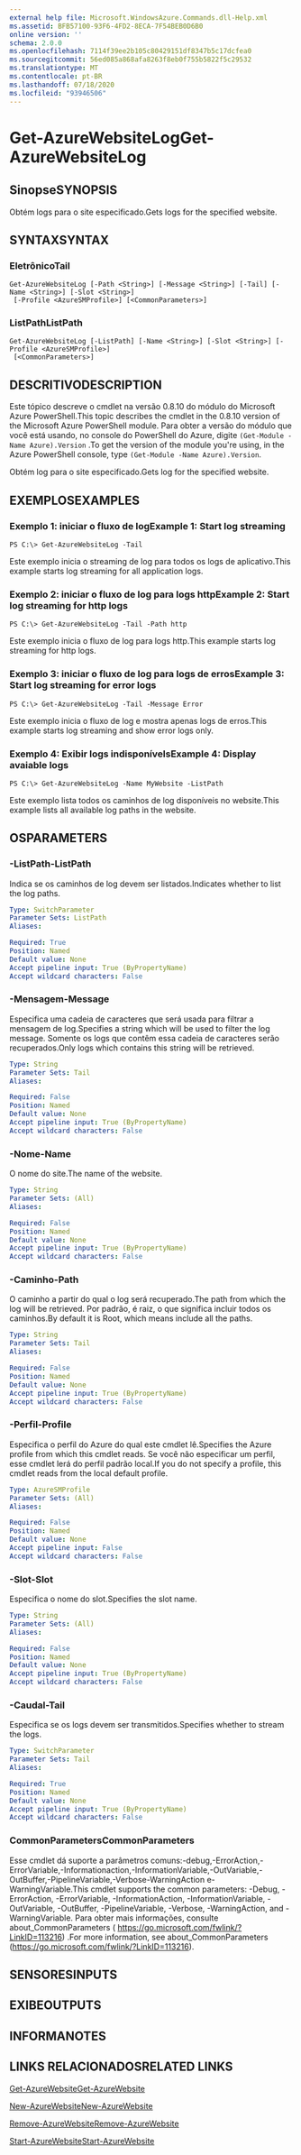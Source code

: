 ```yaml
---
external help file: Microsoft.WindowsAzure.Commands.dll-Help.xml
ms.assetid: BFB57100-93F6-4FD2-8ECA-7F54BEB0D6B0
online version: ''
schema: 2.0.0
ms.openlocfilehash: 7114f39ee2b105c80429151df8347b5c17dcfea0
ms.sourcegitcommit: 56ed085a868afa8263f8eb0f755b5822f5c29532
ms.translationtype: MT
ms.contentlocale: pt-BR
ms.lasthandoff: 07/18/2020
ms.locfileid: "93946506"
---
```

# <span data-ttu-id="8295f-101">Get-AzureWebsiteLog</span><span class="sxs-lookup"><span data-stu-id="8295f-101">Get-AzureWebsiteLog</span></span>

## <span data-ttu-id="8295f-102">Sinopse</span><span class="sxs-lookup"><span data-stu-id="8295f-102">SYNOPSIS</span></span>
<span data-ttu-id="8295f-103">Obtém logs para o site especificado.</span><span class="sxs-lookup"><span data-stu-id="8295f-103">Gets logs for the specified website.</span></span>

## <span data-ttu-id="8295f-104">SYNTAX</span><span class="sxs-lookup"><span data-stu-id="8295f-104">SYNTAX</span></span>

### <span data-ttu-id="8295f-105">Eletrônico</span><span class="sxs-lookup"><span data-stu-id="8295f-105">Tail</span></span>
```
Get-AzureWebsiteLog [-Path <String>] [-Message <String>] [-Tail] [-Name <String>] [-Slot <String>]
 [-Profile <AzureSMProfile>] [<CommonParameters>]
```

### <span data-ttu-id="8295f-106">ListPath</span><span class="sxs-lookup"><span data-stu-id="8295f-106">ListPath</span></span>
```
Get-AzureWebsiteLog [-ListPath] [-Name <String>] [-Slot <String>] [-Profile <AzureSMProfile>]
 [<CommonParameters>]
```

## <span data-ttu-id="8295f-107">DESCRITIVO</span><span class="sxs-lookup"><span data-stu-id="8295f-107">DESCRIPTION</span></span>
<span data-ttu-id="8295f-108">Este tópico descreve o cmdlet na versão 0.8.10 do módulo do Microsoft Azure PowerShell.</span><span class="sxs-lookup"><span data-stu-id="8295f-108">This topic describes the cmdlet in the 0.8.10 version of the Microsoft Azure PowerShell module.</span></span>
<span data-ttu-id="8295f-109">Para obter a versão do módulo que você está usando, no console do PowerShell do Azure, digite `(Get-Module -Name Azure).Version` .</span><span class="sxs-lookup"><span data-stu-id="8295f-109">To get the version of the module you're using, in the Azure PowerShell console, type `(Get-Module -Name Azure).Version`.</span></span>

<span data-ttu-id="8295f-110">Obtém log para o site especificado.</span><span class="sxs-lookup"><span data-stu-id="8295f-110">Gets log for the specified website.</span></span>

## <span data-ttu-id="8295f-111">EXEMPLOS</span><span class="sxs-lookup"><span data-stu-id="8295f-111">EXAMPLES</span></span>

### <span data-ttu-id="8295f-112">Exemplo 1: iniciar o fluxo de log</span><span class="sxs-lookup"><span data-stu-id="8295f-112">Example 1: Start log streaming</span></span>
```
PS C:\> Get-AzureWebsiteLog -Tail
```

<span data-ttu-id="8295f-113">Este exemplo inicia o streaming de log para todos os logs de aplicativo.</span><span class="sxs-lookup"><span data-stu-id="8295f-113">This example starts log streaming for all application logs.</span></span>

### <span data-ttu-id="8295f-114">Exemplo 2: iniciar o fluxo de log para logs http</span><span class="sxs-lookup"><span data-stu-id="8295f-114">Example 2: Start log streaming for http logs</span></span>
```
PS C:\> Get-AzureWebsiteLog -Tail -Path http
```

<span data-ttu-id="8295f-115">Este exemplo inicia o fluxo de log para logs http.</span><span class="sxs-lookup"><span data-stu-id="8295f-115">This example starts log streaming for http logs.</span></span>

### <span data-ttu-id="8295f-116">Exemplo 3: iniciar o fluxo de log para logs de erros</span><span class="sxs-lookup"><span data-stu-id="8295f-116">Example 3: Start log streaming for error logs</span></span>
```
PS C:\> Get-AzureWebsiteLog -Tail -Message Error
```

<span data-ttu-id="8295f-117">Este exemplo inicia o fluxo de log e mostra apenas logs de erros.</span><span class="sxs-lookup"><span data-stu-id="8295f-117">This example starts log streaming and show error logs only.</span></span>

### <span data-ttu-id="8295f-118">Exemplo 4: Exibir logs indisponívels</span><span class="sxs-lookup"><span data-stu-id="8295f-118">Example 4: Display avaiable logs</span></span>
```
PS C:\> Get-AzureWebsiteLog -Name MyWebsite -ListPath
```

<span data-ttu-id="8295f-119">Este exemplo lista todos os caminhos de log disponíveis no website.</span><span class="sxs-lookup"><span data-stu-id="8295f-119">This example lists all available log paths in the website.</span></span>

## <span data-ttu-id="8295f-120">OS</span><span class="sxs-lookup"><span data-stu-id="8295f-120">PARAMETERS</span></span>

### <span data-ttu-id="8295f-121">-ListPath</span><span class="sxs-lookup"><span data-stu-id="8295f-121">-ListPath</span></span>
<span data-ttu-id="8295f-122">Indica se os caminhos de log devem ser listados.</span><span class="sxs-lookup"><span data-stu-id="8295f-122">Indicates whether to list the log paths.</span></span>

```yaml
Type: SwitchParameter
Parameter Sets: ListPath
Aliases: 

Required: True
Position: Named
Default value: None
Accept pipeline input: True (ByPropertyName)
Accept wildcard characters: False
```

### <span data-ttu-id="8295f-123">-Mensagem</span><span class="sxs-lookup"><span data-stu-id="8295f-123">-Message</span></span>
<span data-ttu-id="8295f-124">Especifica uma cadeia de caracteres que será usada para filtrar a mensagem de log.</span><span class="sxs-lookup"><span data-stu-id="8295f-124">Specifies a string which will be used to filter the log message.</span></span>
<span data-ttu-id="8295f-125">Somente os logs que contêm essa cadeia de caracteres serão recuperados.</span><span class="sxs-lookup"><span data-stu-id="8295f-125">Only logs which contains this string will be retrieved.</span></span>

```yaml
Type: String
Parameter Sets: Tail
Aliases: 

Required: False
Position: Named
Default value: None
Accept pipeline input: True (ByPropertyName)
Accept wildcard characters: False
```

### <span data-ttu-id="8295f-126">-Nome</span><span class="sxs-lookup"><span data-stu-id="8295f-126">-Name</span></span>
<span data-ttu-id="8295f-127">O nome do site.</span><span class="sxs-lookup"><span data-stu-id="8295f-127">The name of the website.</span></span>

```yaml
Type: String
Parameter Sets: (All)
Aliases: 

Required: False
Position: Named
Default value: None
Accept pipeline input: True (ByPropertyName)
Accept wildcard characters: False
```

### <span data-ttu-id="8295f-128">-Caminho</span><span class="sxs-lookup"><span data-stu-id="8295f-128">-Path</span></span>
<span data-ttu-id="8295f-129">O caminho a partir do qual o log será recuperado.</span><span class="sxs-lookup"><span data-stu-id="8295f-129">The path from which the log will be retrieved.</span></span>
<span data-ttu-id="8295f-130">Por padrão, é raiz, o que significa incluir todos os caminhos.</span><span class="sxs-lookup"><span data-stu-id="8295f-130">By default it is Root, which means include all the paths.</span></span>

```yaml
Type: String
Parameter Sets: Tail
Aliases: 

Required: False
Position: Named
Default value: None
Accept pipeline input: True (ByPropertyName)
Accept wildcard characters: False
```

### <span data-ttu-id="8295f-131">-Perfil</span><span class="sxs-lookup"><span data-stu-id="8295f-131">-Profile</span></span>
<span data-ttu-id="8295f-132">Especifica o perfil do Azure do qual este cmdlet lê.</span><span class="sxs-lookup"><span data-stu-id="8295f-132">Specifies the Azure profile from which this cmdlet reads.</span></span>
<span data-ttu-id="8295f-133">Se você não especificar um perfil, esse cmdlet lerá do perfil padrão local.</span><span class="sxs-lookup"><span data-stu-id="8295f-133">If you do not specify a profile, this cmdlet reads from the local default profile.</span></span>

```yaml
Type: AzureSMProfile
Parameter Sets: (All)
Aliases: 

Required: False
Position: Named
Default value: None
Accept pipeline input: False
Accept wildcard characters: False
```

### <span data-ttu-id="8295f-134">-Slot</span><span class="sxs-lookup"><span data-stu-id="8295f-134">-Slot</span></span>
<span data-ttu-id="8295f-135">Especifica o nome do slot.</span><span class="sxs-lookup"><span data-stu-id="8295f-135">Specifies the slot name.</span></span>

```yaml
Type: String
Parameter Sets: (All)
Aliases: 

Required: False
Position: Named
Default value: None
Accept pipeline input: True (ByPropertyName)
Accept wildcard characters: False
```

### <span data-ttu-id="8295f-136">-Caudal</span><span class="sxs-lookup"><span data-stu-id="8295f-136">-Tail</span></span>
<span data-ttu-id="8295f-137">Especifica se os logs devem ser transmitidos.</span><span class="sxs-lookup"><span data-stu-id="8295f-137">Specifies whether to stream the logs.</span></span>

```yaml
Type: SwitchParameter
Parameter Sets: Tail
Aliases: 

Required: True
Position: Named
Default value: None
Accept pipeline input: True (ByPropertyName)
Accept wildcard characters: False
```

### <span data-ttu-id="8295f-138">CommonParameters</span><span class="sxs-lookup"><span data-stu-id="8295f-138">CommonParameters</span></span>
<span data-ttu-id="8295f-139">Esse cmdlet dá suporte a parâmetros comuns:-debug,-ErrorAction,-ErrorVariable,-Informationaction,-InformationVariable,-OutVariable,-OutBuffer,-PipelineVariable,-Verbose-WarningAction e-WarningVariable.</span><span class="sxs-lookup"><span data-stu-id="8295f-139">This cmdlet supports the common parameters: -Debug, -ErrorAction, -ErrorVariable, -InformationAction, -InformationVariable, -OutVariable, -OutBuffer, -PipelineVariable, -Verbose, -WarningAction, and -WarningVariable.</span></span> <span data-ttu-id="8295f-140">Para obter mais informações, consulte about_CommonParameters ( https://go.microsoft.com/fwlink/?LinkID=113216) .</span><span class="sxs-lookup"><span data-stu-id="8295f-140">For more information, see about_CommonParameters (https://go.microsoft.com/fwlink/?LinkID=113216).</span></span>

## <span data-ttu-id="8295f-141">SENSORES</span><span class="sxs-lookup"><span data-stu-id="8295f-141">INPUTS</span></span>

## <span data-ttu-id="8295f-142">EXIBE</span><span class="sxs-lookup"><span data-stu-id="8295f-142">OUTPUTS</span></span>

## <span data-ttu-id="8295f-143">INFORMA</span><span class="sxs-lookup"><span data-stu-id="8295f-143">NOTES</span></span>

## <span data-ttu-id="8295f-144">LINKS RELACIONADOS</span><span class="sxs-lookup"><span data-stu-id="8295f-144">RELATED LINKS</span></span>

[<span data-ttu-id="8295f-145">Get-AzureWebsite</span><span class="sxs-lookup"><span data-stu-id="8295f-145">Get-AzureWebsite</span></span>](./Get-AzureWebsite.md)

[<span data-ttu-id="8295f-146">New-AzureWebsite</span><span class="sxs-lookup"><span data-stu-id="8295f-146">New-AzureWebsite</span></span>](./New-AzureWebsite.md)

[<span data-ttu-id="8295f-147">Remove-AzureWebsite</span><span class="sxs-lookup"><span data-stu-id="8295f-147">Remove-AzureWebsite</span></span>](./Remove-AzureWebsite.md)

[<span data-ttu-id="8295f-148">Start-AzureWebsite</span><span class="sxs-lookup"><span data-stu-id="8295f-148">Start-AzureWebsite</span></span>](./Start-AzureWebsite.md)


